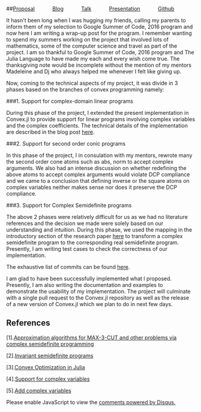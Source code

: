 <!-- 
.. title: Is it the end or another beginning ?
.. slug: is-it-the-end-or-another-beginning
.. date: 2016-08-20 02:13:21 UTC+05:30
.. tags: GSoC'16
.. category: 
.. link: 
.. description: 
.. type: text
-->

##[Proposal](http://nbviewer.jupyter.org/github/Ayush-iitkgp/GSoc-Proposal/blob/master/GSoC%202016%20Application%20Ayush%20Pandey-%20Support%20for%20complex%20numbers%20within%20Convex.jl.ipynb) &nbsp;&nbsp;&nbsp;&nbsp;&nbsp;&nbsp;&nbsp;&nbsp;&nbsp;&nbsp;&nbsp;[Blog](https://ayush-iitkgp.github.io/categories/gsoc16/) &nbsp;&nbsp;&nbsp;&nbsp;&nbsp;&nbsp;&nbsp;&nbsp;&nbsp;&nbsp;&nbsp;[Talk](https://ayush-iitkgp.github.io/stories/juliacon-2016-talk/) &nbsp;&nbsp;&nbsp;&nbsp;&nbsp;&nbsp;&nbsp;&nbsp;&nbsp;&nbsp;&nbsp;[Presentation](https://ayush-iitkgp.github.io/stories/juliacon-slides/) &nbsp;&nbsp;&nbsp;&nbsp;&nbsp;&nbsp;&nbsp;&nbsp;&nbsp;&nbsp;&nbsp;[Github](https://github.com/Ayush-iitkgp/Convex.jl/tree/gsoc2)

It hasn't been long when I was hugging my friends, calling my parents to inform them of my selection to Google Summer of Code, 2016 program and now here I am writing a wrap-up post for the program. I remember wanting to spend my summers working on the project that involved lots of mathematics, some of the computer science and travel as part of the project. I am so thankful to Google Summer of Code, 2016 program and The Julia Language to have made my each and every wish come true. The thanksgiving note would be incomplete without the mention of my mentors Madeleine and Dj who always helped me whenever I felt like giving up.

Now, coming to the technical aspects of my project, it was divide in 3 phases based on the branches of convex programming namely:

###1. Support for complex-domain linear programs

During this phase of the project, I extended the present implementation in Convex.jl to provide support for linear programs involving complex variables and the complex coefficients. The technical details of the implementation are described in the blog post [here](https://ayush-iitkgp.github.io/posts/announcing-support-for-complex-domain-linear-programs-in-convexjl/).

###2. Support for second order conic programs

In this phase of the project, I in consulation with my mentors, rewrote many the second order cone atoms such as abs, norm to accept complex arguments. We also had an intense discussion on whether redefining the above atoms to accept complex arguments would violate DCP compliance and we came to a conclusion that defining inverse or the square atoms on complex variables neither makes sense nor does it preserve the DCP compliance.

###3. Support for Complex Semidefinite programs

The above 2 phases were relatively difficult for us as we had no literature references and the decision we made were solely based on our understanding and intuition. During this phase, we used the mapping in the introductory section of the research paper [here](http://arxiv.org/pdf/1007.2905v2.pdf) to transform a complex semidefinite program to the corresponding real semidefinite program. Presently, I am writing test cases to check the correctness of our implementation.

The exhaustive list of commits can be found [here](https://github.com/Ayush-iitkgp/Convex.jl/commits/gsoc2).

I am glad to have been successfully implemented what I proposed. Presently, I am also writing the documentation and examples to demonstrate the usability of my implementation. The project will culminate with a single pull request to the Convex.jl repository as well as the release of a new version of Convex.jl which we plan to do in next few days. 

## References

[1].[Approximation algorithms for MAX-3-CUT and other problems via complex semidefinite programming](http://www.sciencedirect.com/science/article/pii/S0022000003001454)

[2].[Invariant semidefinite programs](http://arxiv.org/pdf/1007.2905v2.pdf)

[3].[Convex Optimization in Julia](http://arxiv.org/pdf/1410.4821.pdf)

[4].[Support for complex variables](https://github.com/JuliaOpt/Convex.jl/issues/103)

[5].[Add complex variables](https://github.com/cvxgrp/cvxpy/issues/191)

<div id="disqus_thread"></div>
<script>
/**
* RECOMMENDED CONFIGURATION VARIABLES: EDIT AND UNCOMMENT THE SECTION BELOW TO INSERT DYNAMIC VALUES FROM YOUR PLATFORM OR CMS.
* LEARN WHY DEFINING THESE VARIABLES IS IMPORTANT: https://disqus.com/admin/universalcode/#configuration-variables
*/
/*
var disqus_config = function () {
this.page.url = PAGE_URL; // Replace PAGE_URL with your page's canonical URL variable
this.page.identifier = PAGE_IDENTIFIER; // Replace PAGE_IDENTIFIER with your page's unique identifier variable
};
*/
(function() { // DON'T EDIT BELOW THIS LINE
var d = document, s = d.createElement('script');

s.src = '//avoyage.disqus.com/embed.js';

s.setAttribute('data-timestamp', +new Date());
(d.head || d.body).appendChild(s);
})();
</script>
<noscript>Please enable JavaScript to view the <a href="https://disqus.com/?ref_noscript" rel="nofollow">comments powered by Disqus.</a></noscript>